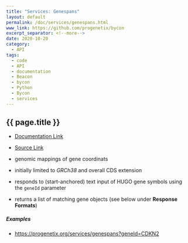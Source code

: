```yaml
---
title: "Services: Genespans"
layout: default
permalink: /doc/services/genespans.html
www_link: https://github.com/progenetix/bycon
excerpt_separator: <!--more-->
date: 2020-10-20
category:
  - API
tags:
  - code
  - API
  - documentation
  - Beacon
  - bycon
  - Python
  - Bycon
  - services
---
```


## {{ page.title }}

* [Documentation Link](https://github.com/progenetix/bycon/blob/master/services/doc/genespans.md)
* [Source Link](https://github.com/progenetix/bycon/blob/master/services/genespans.py)

* genomic mappings of gene coordinats
* initially limited to _GRCh38_ and overall CDS extension
* responds to (start-anchored) text input of HUGO gene symbols using the `geneId`
parameter
* returns a list of matching gene objects (see below under __Response Formats__)

<!--podmd-->

##### Examples

* <https://progenetix.org/services/genespans?geneId=CDKN2>

<!--/podmd-->
